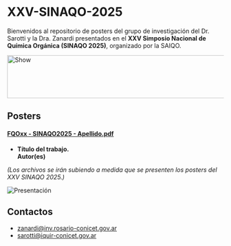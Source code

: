 # XXV-SINAQO-2025

Bienvenidos al repositorio de posters del grupo de investigación del Dr. Sarotti y la Dra. Zanardi presentados en el **XXV Simposio Nacional de Química Orgánica (SINAQO 2025)**, organizado por la SAIQO.

<img alt="Show" src="https://github.com/Sarotti-Lab/XXIV-SINAQO-2023/assets/101182775/eb84d5ae-ff25-4d51-a054-6638c6336780](https://github.com/Sarotti-Lab/XXV-SINAQO-2025/blob/main/LA.png" width="578" height="100"/>

## Posters 

#### [FQOxx - SINAQO2025 - Apellido.pdf]()
* **Título del trabajo.**  
  **Autor(es)**

_(Los archivos se irán subiendo a medida que se presenten los posters del XXV SINAQO 2025.)_

![Presentación](https://github.com/Sarotti-Lab/XXIV-SINAQO-2023/assets/101182775/a5b82c13-6e97-42e0-9a1b-66f4dac914f9)

## Contactos
* zanardi@inv.rosario-conicet.gov.ar  
* sarotti@iquir-conicet.gov.ar
